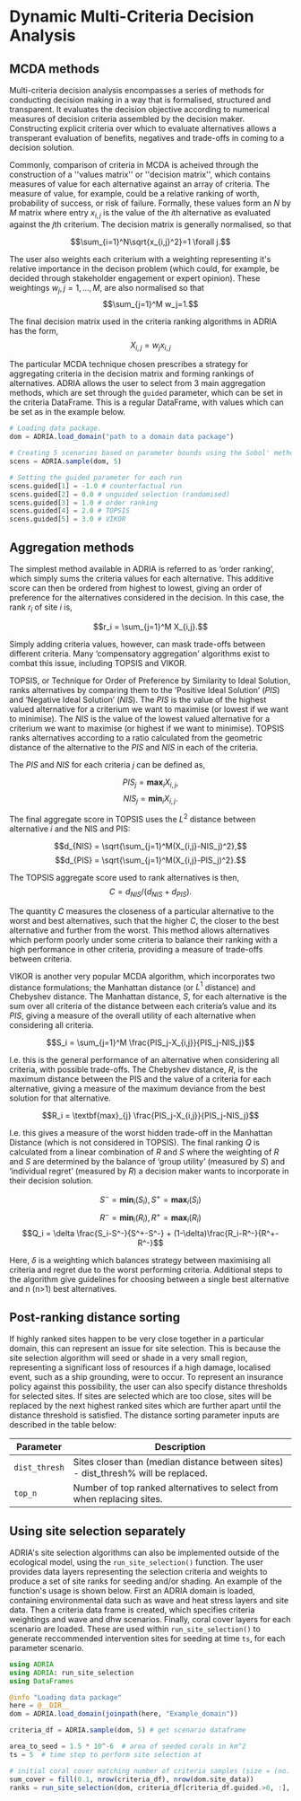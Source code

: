 # Dynamic Multi-Criteria Decision Analysis


## MCDA methods
Multi-criteria decision analysis encompasses a series of methods for conducting decision making in a way that 
is formalised, structured and transparent. It evaluates the decision objective according to numerical measures 
of decision criteria assembled by the decision maker. Constructing explicit criteria over which to evaluate 
alternatives allows a transperant evaluation of benefits, negatives and trade-offs in coming to a decision 
solution.

Commonly, comparison of criteria in MCDA is acheived through the construction of a ''values matrix'' or ''decision 
matrix'', which contains measures of value for each alternative against an array of criteria. 
The measure of value, for example, could be a relative ranking of worth, probability of success, or risk 
of failure. Formally, these values form an $N$ by $M$ matrix where entry $x_{i,j}$ is the value of the 
$i$th alternative as evaluated against the $j$th criterium. The decision matrix is generally normalised, 
so that

$$\sum_{i=1}^N\sqrt{x_{i,j}^2}=1 \forall j.$$

The user also weights each criterium with a weighting representing it's relative importance in the decison 
problem (which could, for example, be decided through stakeholder engagement or expert opinion). These 
weightings $w_j, j =1,...,M$, are also normalised so that
$$\sum_{j=1}^M w_j=1.$$

The final decision matrix used in the criteria ranking algorithms in ADRIA has the form,
$$X_{i,j} = w_j x_{i,j}$$

The particular MCDA technique chosen prescribes a strategy for aggregating criteria in the decision matrix and 
forming rankings of alternatives. ADRIA allows the user to select from 3 main aggregation methods, which are set 
through the ```guided``` parameter, which can be set in the criteria DataFrame. This is a regular DataFrame, with 
values which can be set as in the example below.

```julia
# Loading data package.
dom = ADRIA.load_domain("path to a domain data package")

# Creating 5 scenarios based on parameter bounds using the Sobol' method
scens = ADRIA.sample(dom, 5)

# Setting the guided parameter for each run
scens.guided[1] = -1.0 # counterfactual run
scens.guided[2] = 0.0 # unguided selection (randomised)
scens.guided[3] = 1.0 # order ranking
scens.guided[4] = 2.0 # TOPSIS
scens.guided[5] = 3.0 # VIKOR
```

## Aggregation methods
The simplest method available in ADRIA is referred to as ‘order ranking’, which simply sums the criteria values for each alternative. This additive score can then be ordered from highest to lowest, giving an order of preference for the alternatives considered in the decision. In this case, the rank $r_i$ of site $i$ is,

$$r_i = \sum_{j=1}^M X_{i,j}.$$

Simply adding criteria values, however, can mask trade-offs between different criteria. Many ‘compensatory aggregation' algorithms exist to combat this issue, including TOPSIS and VIKOR. 


TOPSIS, or Technique for Order of Preference by Similarity to Ideal Solution, ranks alternatives by comparing them to the ‘Positive Ideal Solution’ ($PIS$) and ‘Negative Ideal Solution’ ($NIS$). The $PIS$ is the value of the highest valued alternative for a criterium we want to maximise (or lowest if we want to minimise). The $NIS$ is the value of the lowest valued alternative for a criterium we want to maximise (or highest if we want to minimise). TOPSIS ranks alternatives according to a ratio calculated from the geometric distance of the alternative to the $PIS$ and $NIS$ in each of the criteria. 

The $PIS$ and $NIS$ for each criteria $j$ can be defined as,

$$PIS_j = \textbf{max}_{i} X_{i,j},$$
$$NIS_j = \textbf{min}_{i} X_{i,j}.$$

The final aggregate score in TOPSIS uses the $L^2$ distance between alternative $i$ and the NIS and PIS:

$$d_{NIS} = \sqrt{\sum_{j=1}^M(X_{i,j}-NIS_j)^2},$$
$$d_{PIS} = \sqrt{\sum_{j=1}^M(X_{i,j}-PIS_j)^2}.$$

The TOPSIS aggregate score used to rank alternatives is then,
$$C = d_{NIS}/(d_{NIS}+d_{PIS}).$$

The quantity $C$ measures the closeness of a particular alternative to the worst and best alternatives, such that the higher $C$, the closer to the best alternative and further from the worst. This method allows alternatives which perform poorly under some criteria to balance their ranking with a high performance in other criteria, providing a measure of trade-offs between criteria.

VIKOR is another very popular MCDA algorithm, which incorporates two distance formulations; the Manhattan distance (or $L^1$ distance) and Chebyshev distance. The Manhattan distance, $S$, for each alternative is the sum over all criteria of the distance between each criteria’s value and its $PIS$, giving a measure of the overall utility of each alternative when considering all criteria. 

$$S_i = \sum_{j=1}^M \frac{PIS_j-X_{i,j}}{PIS_j-NIS_j}$$

I.e. this is the general performance of an alternative when considering all criteria, with possible trade-offs. The Chebyshev distance, $R$, is the maximum distance between the PIS and the value of a criteria for each alternative, giving a measure of the maximum deviance from the best solution for that alternative. 

$$R_i = \textbf{max}_{j} \frac{PIS_j-X_{i,j}}{PIS_j-NIS_j}$$

I.e. this gives a measure of the worst hidden trade-off in the Manhattan Distance (which is not considered in TOPSIS). The final ranking $Q$ is calculated from a linear combination of $R$ and $S$ where the weighting of $R$ and $S$ are determined by the balance of ‘group utility’ (measured by $S$) and ‘individual regret’ (measured by $R$) a decision maker wants to incorporate in their decision solution.

$$S^- = \textbf{min}_{i}(S_i),S^+ = \textbf{max}_{i}(S_i)$$
$$R^- = \textbf{min}_{i}(R_i),R^+ = \textbf{max}_{i}(R_i)$$
$$Q_i = \delta \frac{S_i-S^-}{S^+-S^-} + (1-\delta)\frac{R_i-R^-}{R^+-R^-}$$

Here, $\delta$ is a weighting which balances strategy between maximising all criteria and regret due to the worst 
performing criteria. Additional steps to the algorithm give guidelines for choosing between a single best 
alternative and n (n>1) best alternatives.

## Post-ranking distance sorting 
If highly ranked sites happen to be very close together in a particular domain, this can represent an issue for site selection. This is because the site selection algorithm will seed or shade in a very small region, representing a significant loss of resources if a high damage, localised event, such as a ship grounding, were to occur. To represent an insurance policy against this possibility, the user can also specify distance thresholds for selected sites. If sites are selected which are too close, sites will be replaced by the next highest ranked sites which are further apart until the distance threshold is satisfied. The distance sorting parameter inputs are described in the table below:

|Parameter                    |Description                                                                        |
|-----------------------------|-----------------------------------------------------------------------------------|
|```dist_thresh```            |Sites closer than (median distance between sites) - dist_thresh% will be replaced. |
|```top_n```                  |Number of top ranked alternatives to select from when replacing sites.             |


## Using site selection separately
ADRIA's site selection algorithms can also be implemented outside of the ecological model, using the `run_site_selection()` function. The user provides data layers representing the selection criteria and weights to produce a set of site ranks for seeding and/or shading. An example of the function's usage is shown below. First an ADRIA domain is loaded, containing environmental data such as wave and heat stress layers and site data. Then a criteria data frame is created, which specifies criteria weightings and wave and dhw scenarios. Finally, coral cover layers for each scenario are loaded. These are used within `run_site_selection()` to generate reccommended intervention sites for seeding at time `ts`, for each parameter scenario.

```julia
using ADRIA
using ADRIA: run_site_selection
using DataFrames

@info "Loading data package"
here = @__DIR__
dom = ADRIA.load_domain(joinpath(here, "Example_domain"))

criteria_df = ADRIA.sample(dom, 5) # get scenario dataframe

area_to_seed = 1.5 * 10^-6  # area of seeded corals in km^2
ts = 5  # time step to perform site selection at

# initial coral cover matching number of criteria samples (size = (no. criteria scens, no. of sites))
sum_cover = fill(0.1, nrow(criteria_df), nrow(dom.site_data))
ranks = run_site_selection(dom, criteria_df[criteria_df.guided.>0, :], sum_cover[criteria_df.guided.>0, :], area_to_seed, ts)

```